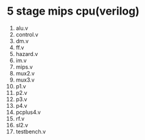 # 5 stage mips cpu(verilog)
1. alu.v
2. control.v
3. dm.v
4. ff.v
5. hazard.v
6. im.v
7. mips.v
8. mux2.v
9. mux3.v
10. p1.v
11. p2.v
12. p3.v
13. p4.v
14. pcplus4.v
15. rf.v
16. sl2.v
17. testbench.v 
<!--stackedit_data:
eyJoaXN0b3J5IjpbMTIwMzk0NTI4MV19
-->